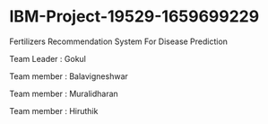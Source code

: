 # IBM-Project-19529-1659699229

Fertilizers Recommendation System For Disease Prediction

Team Leader : Gokul

Team member : Balavigneshwar

Team member : Muralidharan

Team member : Hiruthik
